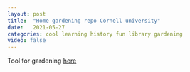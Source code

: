 ```yaml
---
layout: post
title:  "Home gardening repo Cornell university"
date:   2021-05-27
categories: cool learning history fun library gardening
video: false
---
```


Tool for gardening [here](//www.gardening.cornell.edu/homegardening/)